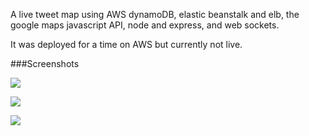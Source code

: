 A live tweet map using AWS dynamoDB, elastic beanstalk and elb, 
the google maps javascript API, node and express, 
and web sockets.

It was deployed for a time on AWS but currently not live.

###Screenshots

![](http://i.imgur.com/epD6Fum.jpg)

![](http://i.imgur.com/CW3tNIl.jpg)

![](http://i.imgur.com/BztPTes.jpg)
